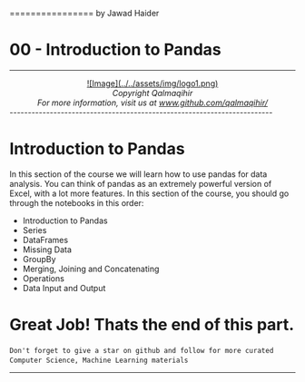 ================
by Jawad Haider
# **00 - Introduction to Pandas**
------------------------------------------------------------------------
<center>
<a href=''>![Image](../../assets/img/logo1.png)</a>
</center>
<center>
<em>Copyright Qalmaqihir</em>
</center>
<center>
<em>For more information, visit us at
<a href='http://www.github.com/qalmaqihir/'>www.github.com/qalmaqihir/</a></em>
</center>
------------------------------------------------------------------------
<!-- 
- <a href="#great-job-thats-the-end-of-this-part."
  id="toc-great-job-thats-the-end-of-this-part."><span
  class="toc-section-number">1</span> Great Job! Thats the end of this
  part.</a>
- <a href="#introduction-to-pandas" id="toc-introduction-to-pandas"><span
  class="toc-section-number">2</span> Introduction to Pandas</a>
- <a href="#great-job-thats-the-end-of-this-part.-1"
  id="toc-great-job-thats-the-end-of-this-part.-1"><span
  class="toc-section-number">3</span> Great Job! Thats the end of this
  part.</a>
----------------------------------------------------------------------------- -->


# Introduction to Pandas

In this section of the course we will learn how to use pandas for data
analysis. You can think of pandas as an extremely powerful version of
Excel, with a lot more features. In this section of the course, you
should go through the notebooks in this order:

- Introduction to Pandas
- Series
- DataFrames
- Missing Data
- GroupBy
- Merging, Joining and Concatenating
- Operations
- Data Input and Output

# Great Job! Thats the end of this part.

`Don't forget to give a star on github and follow for more curated Computer Science, Machine Learning materials`

------------------------------------------------------------------------
